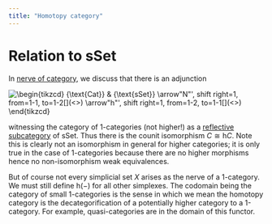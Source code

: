 ```yaml
---
title: "Homotopy category"
---
```


# Relation to sSet
In [nerve of category](<notes/ntpy/Definitions/Category theory/nerve of category.md>), we discuss that there is an adjunction

  
<img align="center" src="https://i.upmath.me/svg/%5Cbegin%7Btikzcd%7D%0A%09%7B%5Ctext%7BCat%7D%7D%20%26%20%7B%5Ctext%7BsSet%7D%7D%0A%09%5Carrow%5B%22N%22'%2C%20shift%20right%3D1%2C%20from%3D1-1%2C%20to%3D1-2%5D%0A%09%5Carrow%5B%22h%22'%2C%20shift%20right%3D1%2C%20from%3D1-2%2C%20to%3D1-1%5D%0A%5Cend%7Btikzcd%7D" alt="\begin{tikzcd} {\text{Cat}} &amp; {\text{sSet}} \arrow&quot;N&quot;', shift right=1, from=1-1, to=1-2[](<>) \arrow&quot;h&quot;', shift right=1, from=1-2, to=1-1[](<>) \end{tikzcd}" />

witnessing the category of 1-categories (not higher!) as a [reflective subcategory](<notes/ntpy/Definitions/Category theory/reflective subcategory.md>) of $\text{sSet}$. Thus there is the counit isomorphism $C\cong \text{h}C$. Note this is clearly not an isomorphism in general for higher categories; it is only true in the case of 1-categories because there are no higher morphisms hence no non-isomorphism weak equivalences.

But of course not every simplicial set $X$ arises as the nerve of a 1-category. We must still define $\text{h}(-)$ for all other simplexes. The codomain being the category of small 1-categories is the sense in which we mean the homotopy category is the decategorification of a potentially higher category to a 1-category. For example, quasi-categories are in the domain of this functor.



